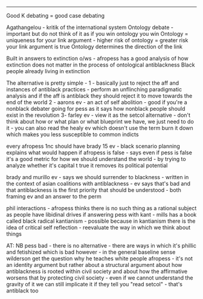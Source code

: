 

----

Good K debating = good case debating

Agathangelou - kritik of the international system 
Ontology debate - important but do not think of it as if you win ontology you win
Ontology = uniqueness for your link argument - higher risk of ontology = greater risk your link argument is true
Ontology determines the direction of the link 

Built in answers to extinction o/ws - afropess has a good analysis of how extinction does not matter in the process of ontological antiblackness
Black people already living in extinction

The alternative is pretty simple - 
1 - basically just to reject the aff and instances of antiblack practices - perform an unflinching paradigmatic analysis and if the aff is antiblack they should reject it to move towards the end of the world
2 - aarons ev - an act of self abolition - good if you're a nonblack debater going for pess as it says how nonblack people should exist in the revolution
3- farley ev - view it as the setcol alternative - don't think about how or what plan or what blueprint we have, we just need to do it  - you can also read the healy ev which doesn't use the term burn it down which makes you less susceptible to common indicts 

every afropess 1nc should have brady 15 ev - black scenario planning
explains what would happen if afropess is false - says even if pess is false it's a good metric for how we should understand the world - by trying to analyze whether it's capital t true it removes its political potential

brady and murillo ev - says we should surrender to blackness - written in the context of asian coalitions with antiblackness - ev says that's bad and that antiblackness is the first priority that should be understood - both framing ev and an answer to the perm

phil interactions - afropess thinks there is no such thing as a rational subject as people have libidinal drives 
if answering pess with kant - mills has a book called black radical kantianism - possible because in kantianism there is the idea of critical self reflection - reevaluate the way in which we think about things

AT: NB pess bad - there is no alternative - there are ways in which it's phillic and fetishized which is bad
however - in the general baseline sense wilderson get the question why he teaches white people afropess - it's not an identity argument but rather about a structural argument about how antiblackness is rooted within civil society and about how the affirmative worsens that by protecting civil society - even if we cannot understand the gravity of it we can still implicate it
if they tell you "read setcol" - that's antiblack too